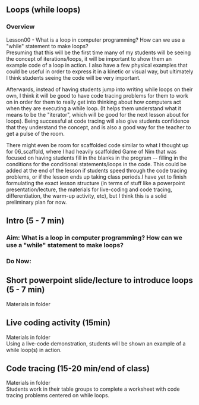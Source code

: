 ## Loops (while loops)

### Overview

Lesson00 - What is a loop in computer programming? How can we use a "while" statement to make loops?  
Presuming that this will be the first time many of my students will be seeing the concept of iterations/loops, it will be important to show them an example code of a loop in action. I also have a few physical examples that could be useful in order to express it in a kinetic or visual way, but ultimately I think students seeing the code will be very important.  
  
Afterwards, instead of having students jump into writing while loops on their own, I think it will be good to have code tracing problems for them to work on in order for them to really get into thinking about how computers act when they are executing a while loop. (It helps them understand what it means to be the "iterator", which will be good for the next lesson about for loops). Being successful at code tracing will also give students confidence that they understand the concept, and is also a good way for the teacher to get a pulse of the room.  
  
There might even be room for scaffolded code similar to what I thought up for 06_scaffold, where I had heavily scaffolded Game of Nim that was focused on having students fill in the blanks in the program -- filling in the conditions for the conditional statements/loops in the code. This could be added at the end of the lesson if students speed through the code tracing problems, or if the lesson ends up taking class periods.I have yet to finish formulating the exact lesson structure (in terms of stuff like a powerpoint presentation/lecture, the materials for live-coding and code tracing, differentiation, the warm-up activity, etc), but I think this is a solid preliminary plan for now.



## Intro (5 - 7 min)
### Aim: What is a loop in computer programming? How can we use a "while" statement to make loops?  

### Do Now: 



## Short powerpoint slide/lecture to introduce loops (5 - 7 min)
Materials in folder

## Live coding activity (15min)
Materials in folder  
Using a live-code demonstration, students will be shown an example of a while loop(s) in action. 
  

## Code tracing (15-20 min/end of class)
Materials in folder  
Students work in their table groups to complete a worksheet with code tracing problems centered on while loops.

